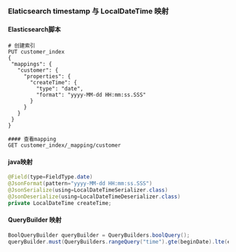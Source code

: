 ### Elaticsearch timestamp 与 LocalDateTime 映射

#### Elasticsearch脚本 
 ~~~
# 创建索引
PUT customer_index
{
  "mappings": {
    "customer": {
      "properties": {
        "createTime": {
          "type": "date", 
          "format": "yyyy-MM-dd HH:mm:ss.SSS"
        }
      }
    }
  }
}

#### 查看mapping
GET customer_index/_mapping/customer
~~~

#### java映射
~~~java
@Field(type=FieldType.date)
@JsonFormat(pattern="yyyy-MM-dd HH:mm:ss.SSS")
@JsonSerialize(using=LocalDateTimeSerializer.class)
@JsonDeserialize(using=LocalDateTimeDeserializer.class)
private LocalDateTime createTime;
~~~

#### QueryBuilder 映射

~~~java
BoolQueryBuilder queryBuilder = QueryBuilders.boolQuery();
queryBuilder.must(QueryBuilders.rangeQuery("time").gte(beginDate).lte(endDate));
~~~
